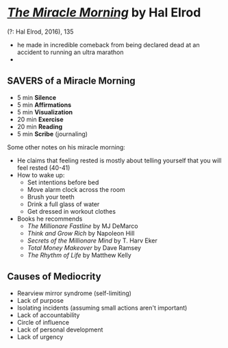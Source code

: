 # [*The Miracle Morning*](https://www.amazon.com/Miracle-Morning-Not-So-Obvious-Guaranteed-Transform/dp/0979019710/ref=sr_1_3?ie=UTF8&qid=1541687033&sr=8-3&keywords=the+miracle+morning) by Hal Elrod

(?: Hal Elrod, 2016), 135

- he made in incredible comeback from being declared dead at an accident to running an ultra marathon
- 


## SAVERS of a Miracle Morning
- 5 min **Silence**
- 5 min **Affirmations**
- 5 min **Visualization**
- 20 min **Exercise**
- 20 min **Reading**
- 5 min **Scribe** (journaling)

Some other notes on his miracle morning:
- He claims that feeling rested is mostly about telling yourself that you will feel rested (40-41)
- How to wake up:
  - Set intentions before bed
  - Move alarm clock across the room
  - Brush your teeth
  - Drink a full glass of water
  - Get dressed in workout clothes
- Books he recommends
  - *The Millionare Fastline* by MJ DeMarco
  - *Think and Grow Rich* by Napoleon Hill
  - *Secrets of the Millionare Mind* by T. Harv Eker
  - *Total Money Makeover* by Dave Ramsey
  - *The Rhythm of Life* by Matthew Kelly


## Causes of Mediocrity
- Rearview mirror syndrome (self-limiting)
- Lack of purpose
- Isolating incidents (assuming small actions aren't important)
- Lack of accountability
- Circle of influence
- Lack of personal development
- Lack of urgency
